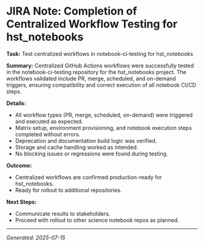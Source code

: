 # JIRA Note: Completion of Centralized Workflow Testing for hst_notebooks

**Task:** Test centralized workflows in notebook-ci-testing for hst_notebooks

**Summary:**
Centralized GitHub Actions workflows were successfully tested in the notebook-ci-testing repository for the hst_notebooks project. The workflows validated include PR, merge, scheduled, and on-demand triggers, ensuring compatibility and correct execution of all notebook CI/CD steps.

**Details:**
- All workflow types (PR, merge, scheduled, on-demand) were triggered and executed as expected.
- Matrix setup, environment provisioning, and notebook execution steps completed without errors.
- Deprecation and documentation build logic was verified.
- Storage and cache handling worked as intended.
- No blocking issues or regressions were found during testing.

**Outcome:**
- Centralized workflows are confirmed production-ready for hst_notebooks.
- Ready for rollout to additional repositories.

**Next Steps:**
- Communicate results to stakeholders.
- Proceed with rollout to other science notebook repos as planned.

---
*Generated: 2025-07-15*
